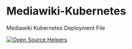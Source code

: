 # Mediawiki-Kubernetes
Mediawiki Kubernetes Deployment File


[![Open Source Helpers](https://www.codetriage.com/sunnythepatel/mediawiki-kubernetes/badges/users.svg)](https://www.codetriage.com/sunnythepatel/mediawiki-kubernetes)
